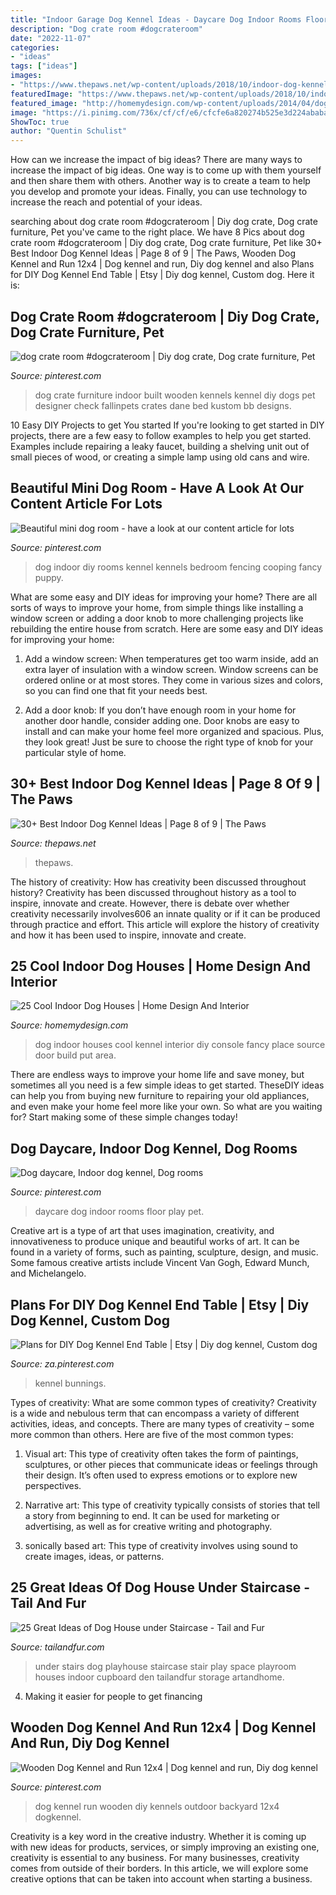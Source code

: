 ```yaml
---
title: "Indoor Garage Dog Kennel Ideas - Daycare Dog Indoor Rooms Floor Play Pet"
description: "Dog crate room #dogcrateroom"
date: "2022-11-07"
categories:
- "ideas"
tags: ["ideas"]
images:
- "https://www.thepaws.net/wp-content/uploads/2018/10/indoor-dog-kennel-idea-2.jpg"
featuredImage: "https://www.thepaws.net/wp-content/uploads/2018/10/indoor-dog-kennel-idea-2.jpg"
featured_image: "http://homemydesign.com/wp-content/uploads/2014/04/dog-house-console.jpg"
image: "https://i.pinimg.com/736x/cf/cf/e6/cfcfe6a820274b525e3d224ababa0c97.jpg"
ShowToc: true
author: "Quentin Schulist"
---
```



How can we increase the impact of big ideas?
There are many ways to increase the impact of big ideas. One way is to come up with them yourself and then share them with others. Another way is to create a team to help you develop and promote your ideas. Finally, you can use technology to increase the reach and potential of your ideas.

	

		
searching about dog crate room #dogcrateroom | Diy dog crate, Dog crate furniture, Pet you've came to the right place. We have 8 Pics about dog crate room #dogcrateroom | Diy dog crate, Dog crate furniture, Pet like 30+ Best Indoor Dog Kennel Ideas | Page 8 of 9 | The Paws, Wooden Dog Kennel and Run 12x4 | Dog kennel and run, Diy dog kennel and also Plans for DIY Dog Kennel End Table | Etsy | Diy dog kennel, Custom dog. Here it is:
		
    
## Dog Crate Room #dogcrateroom | Diy Dog Crate, Dog Crate Furniture, Pet

<img loading=lazy src="https://i.pinimg.com/736x/b3/af/0c/b3af0ce2bf63503ba4531220dab109ea.jpg" onerror="this.onerror=null;this.src='https://tse4.mm.bing.net/th?id=OIP.IUnutHYNLicjXO3-l2inXQHaLG&amp;pid=15.1';" alt="dog crate room #dogcrateroom | Diy dog crate, Dog crate furniture, Pet">

_Source: pinterest.com_

>dog crate furniture indoor built wooden kennels kennel diy dogs pet designer check fallinpets crates dane bed kustom bb designs. 

	

10 Easy DIY Projects to get You started
If you're looking to get started in DIY projects, there are a few easy to follow examples to help you get started. Examples include repairing a leaky faucet, building a shelving unit out of small pieces of wood, or creating a simple lamp using old cans and wire.

    
## Beautiful Mini Dog Room - Have A Look At Our Content Article For Lots

<img loading=lazy src="https://i.pinimg.com/736x/62/c4/83/62c48347b3c58a55f2825fe6e6d48088.jpg" onerror="this.onerror=null;this.src='https://tse4.mm.bing.net/th?id=OIP.SXBfHMNkhEsFDs-whaW2nwHaJ3&amp;pid=15.1';" alt="Beautiful mini dog room - have a look at our content article for lots">

_Source: pinterest.com_

>dog indoor diy rooms kennel kennels bedroom fencing cooping fancy puppy. 

	

What are some easy and DIY ideas for improving your home?
There are all sorts of ways to improve your home, from simple things like installing a window screen or adding a door knob to more challenging projects like rebuilding the entire house from scratch. Here are some easy and DIY ideas for improving your home: 
1. Add a window screen: When temperatures get too warm inside, add an extra layer of insulation with a window screen. Window screens can be ordered online or at most stores. They come in various sizes and colors, so you can find one that fit your needs best.

2. Add a door knob: If you don’t have enough room in your home for another door handle, consider adding one. Door knobs are easy to install and can make your home feel more organized and spacious. Plus, they look great! Just be sure to choose the right type of knob for your particular style of home.

    
## 30+ Best Indoor Dog Kennel Ideas | Page 8 Of 9 | The Paws

<img loading=lazy src="https://www.thepaws.net/wp-content/uploads/2018/10/indoor-dog-kennel-idea-2.jpg" onerror="this.onerror=null;this.src='https://tse2.mm.bing.net/th?id=OIP.DihfLz51fSP7Kbfl8hZCkgHaFF&amp;pid=15.1';" alt="30+ Best Indoor Dog Kennel Ideas | Page 8 of 9 | The Paws">

_Source: thepaws.net_

>thepaws. 

	

The history of creativity: How has creativity been discussed throughout history?
Creativity has been discussed throughout history as a tool to inspire, innovate and create. However, there is debate over whether creativity necessarily involves606
an innate quality or if it can be produced through practice and effort. This article will explore the history of creativity and how it has been used to inspire, innovate and create.

    
## 25 Cool Indoor Dog Houses | Home Design And Interior

<img loading=lazy src="http://homemydesign.com/wp-content/uploads/2014/04/dog-house-console.jpg" onerror="this.onerror=null;this.src='https://tse3.mm.bing.net/th?id=OIP.7HqfFM4pGDtZ5_LhgnKBSQHaLP&amp;pid=15.1';" alt="25 Cool Indoor Dog Houses | Home Design And Interior">

_Source: homemydesign.com_

>dog indoor houses cool kennel interior diy console fancy place source door build put area. 

	

There are endless ways to improve your home life and save money, but sometimes all you need is a few simple ideas to get started. TheseDIY ideas can help you from buying new furniture to repairing your old appliances, and even make your home feel more like your own. So what are you waiting for? Start making some of these simple changes today!

    
## Dog Daycare, Indoor Dog Kennel, Dog Rooms

<img loading=lazy src="https://i.pinimg.com/736x/38/e4/3c/38e43ce0354dfe0b7e2428f722e05672--dog-daycare-daycare-ideas.jpg" onerror="this.onerror=null;this.src='https://tse1.mm.bing.net/th?id=OIP.X5c55dR_cCUNeQI4I4fwEgHaFj&amp;pid=15.1';" alt="Dog daycare, Indoor dog kennel, Dog rooms">

_Source: pinterest.com_

>daycare dog indoor rooms floor play pet. 

	

Creative art is a type of art that uses imagination, creativity, and innovativeness to produce unique and beautiful works of art. It can be found in a variety of forms, such as painting, sculpture, design, and music. Some famous creative artists include Vincent Van Gogh, Edward Munch, and Michelangelo.

    
## Plans For DIY Dog Kennel End Table | Etsy | Diy Dog Kennel, Custom Dog

<img loading=lazy src="https://i.pinimg.com/736x/0f/d1/28/0fd128f7d2de121b74606e408eb44fd0.jpg" onerror="this.onerror=null;this.src='https://tse2.mm.bing.net/th?id=OIP.MaFPhELcZe_LxusmMkUG7gHaJ3&amp;pid=15.1';" alt="Plans for DIY Dog Kennel End Table | Etsy | Diy dog kennel, Custom dog">

_Source: za.pinterest.com_

>kennel bunnings. 

	

Types of creativity: What are some common types of creativity?
Creativity is a wide and nebulous term that can encompass a variety of different activities, ideas, and concepts. There are many types of creativity – some more common than others. Here are five of the most common types:
1. Visual art: This type of creativity often takes the form of paintings, sculptures, or other pieces that communicate ideas or feelings through their design. It’s often used to express emotions or to explore new perspectives.

2. Narrative art: This type of creativity typically consists of stories that tell a story from beginning to end. It can be used for marketing or advertising, as well as for creative writing and photography.

3. sonically based art: This type of creativity involves using sound to create images, ideas, or patterns.

    
## 25 Great Ideas Of Dog House Under Staircase - Tail And Fur

<img loading=lazy src="https://tailandfur.com/wp-content/uploads/2016/03/Great-Ideas-of-Dog-House-Under-Staircase-3.jpg" onerror="this.onerror=null;this.src='https://tse1.mm.bing.net/th?id=OIP.x65YbZOlLudL2U90viS66wHaJ4&amp;pid=15.1';" alt="25 Great Ideas of Dog House under Staircase - Tail and Fur">

_Source: tailandfur.com_

>under stairs dog playhouse staircase stair play space playroom houses indoor cupboard den tailandfur storage artandhome. 

	

4. Making it easier for people to get financing 

    
## Wooden Dog Kennel And Run 12x4 | Dog Kennel And Run, Diy Dog Kennel

<img loading=lazy src="https://i.pinimg.com/736x/cf/cf/e6/cfcfe6a820274b525e3d224ababa0c97.jpg" onerror="this.onerror=null;this.src='https://tse2.mm.bing.net/th?id=OIP.tId29aCYp9jI2GYKzb1ScQHaFj&amp;pid=15.1';" alt="Wooden Dog Kennel and Run 12x4 | Dog kennel and run, Diy dog kennel">

_Source: pinterest.com_

>dog kennel run wooden diy kennels outdoor backyard 12x4 dogkennel. 

	

Creativity is a key word in the creative industry. Whether it is coming up with new ideas for products, services, or simply improving an existing one, creativity is essential to any business. For many businesses, creativity comes from outside of their borders. In this article, we will explore some creative options that can be taken into account when starting a business.

